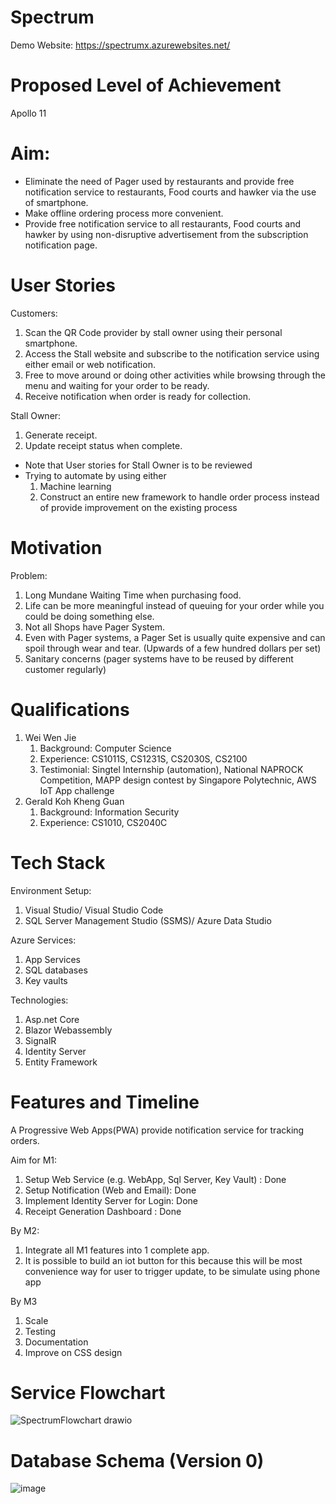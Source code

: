 # Spectrum
Demo Website: https://spectrumx.azurewebsites.net/

# Proposed Level of Achievement
Apollo 11

# Aim:
* Eliminate the need of Pager used by restaurants and provide free notification service to restaurants, Food courts and hawker via the use of smartphone.
* Make offline ordering process more convenient.
* Provide free notification service to all restaurants, Food courts and hawker by using non-disruptive advertisement from the subscription notification page.

# User Stories
Customers: 
1) Scan the QR Code provider by stall owner using their personal smartphone.
2) Access the Stall website and subscribe to the notification service using either email or web notification.
3) Free to move around or doing other activities while browsing through the menu and waiting for your order to be ready.
4) Receive notification when order is ready for collection.

Stall Owner:
1) Generate receipt.
2) Update receipt status when complete.
* Note that User stories for Stall Owner is to be reviewed 
* Trying to automate by using either
   1) Machine learning
   2) Construct an entire new framework to handle order process instead of provide improvement on the existing process

# Motivation
Problem:
1) Long Mundane Waiting Time when purchasing food.
2) Life can be more meaningful instead of queuing for your order while you could be doing something else.
3) Not all Shops have Pager System.
4) Even with Pager systems, a Pager Set is usually quite expensive and can spoil through wear and tear. (Upwards of a few hundred dollars per set)
5) Sanitary concerns (pager systems have to be reused by different customer regularly)

# Qualifications
1) Wei Wen Jie 
    1. Background: Computer Science
    2. Experience: CS1011S, CS1231S, CS2030S, CS2100
    3. Testimonial: Singtel Internship (automation), National NAPROCK Competition, MAPP design contest by Singapore Polytechnic, AWS IoT App challenge
2) Gerald Koh Kheng Guan
    1. Background: Information Security
    2. Experience: CS1010, CS2040C

# Tech Stack
Environment Setup:
1) Visual Studio/ Visual Studio Code
2) SQL Server Management Studio (SSMS)/ Azure Data Studio
    
Azure Services:
1) App Services
2) SQL databases 
3) Key vaults

Technologies:
1) Asp.net Core
2) Blazor Webassembly
3) SignalR
4) Identity Server
5) Entity Framework

# Features and Timeline
A Progressive Web Apps(PWA) provide notification service for tracking orders.

Aim for M1:
 1) Setup Web Service (e.g. WebApp, Sql Server, Key Vault) : Done
 2) Setup Notification (Web and Email): Done 
 3) Implement Identity Server for Login: Done
 4) Receipt Generation Dashboard : Done
 
By M2:
 1) Integrate all M1 features into 1 complete app.
 2) It is possible to build an iot button for this because this will be most convenience way for user to trigger update, to be simulate     using phone app

By M3 
 1) Scale
 2) Testing
 3) Documentation
 4) Improve on CSS design

# Service Flowchart
![SpectrumFlowchart drawio](https://user-images.githubusercontent.com/30100720/169250297-8954bd90-5962-474c-b427-94474153f1bb.png)

# Database Schema (Version 0)
![image](https://user-images.githubusercontent.com/30100720/169005025-e57eb7d3-cbe4-4945-ae9f-2e87a2af4a91.png)

